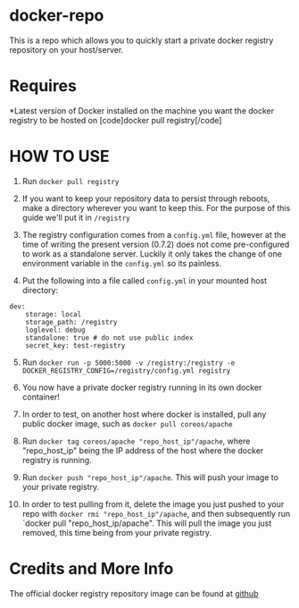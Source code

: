 docker-repo
===========

This is a repo which allows you to quickly start a private docker registry repository on your host/server.

Requires
===========
*Latest version of Docker installed on the machine you want the docker registry to be hosted on [code]docker pull registry[/code]

HOW TO USE 
===========
1. Run `docker pull registry`

2. If you want to keep your repository data to persist through reboots, make a directory wherever you want to keep this. For the purpose of this guide we'll put it in `/registry`

3. The registry configuration comes from a `config.yml` file, however at the time of writing the present version (0.7.2) does not come pre-configured to work as a standalone server. Luckily it only takes the change of one environment variable in the `config.yml` so its painless.

4. Put the following into a file called `config.yml` in your mounted host directory:
``` 
dev:
    storage: local
    storage_path: /registry
    loglevel: debug
    standalone: true # do not use public index
    secret_key: test-registry
```
5. Run `docker run -p 5000:5000 -v /registry:/registry -e DOCKER_REGISTRY_CONFIG=/registry/config.yml registry`

6. You now have a private docker registry running in its own docker container! 

7. In order to test, on another host where docker is installed, pull any public docker image, such as `docker pull coreos/apache`

8. Run `docker tag coreos/apache "repo_host_ip"/apache`, where "repo_host_ip" being the IP address of the host where the docker registry is running.

9. Run `docker push "repo_host_ip"/apache`. This will push your image to your private registry.

10. In order to test pulling from it, delete the image you just pushed to your repo with `docker rmi "repo_host_ip"/apache`, and then subsequently run `docker pull "repo_host_ip/apache". This will pull the image you just removed, this time being from your private registry.

Credits and More Info
==========
The official docker registry repository image can be found at [github](https://github.com/dotcloud/docker-registry)



